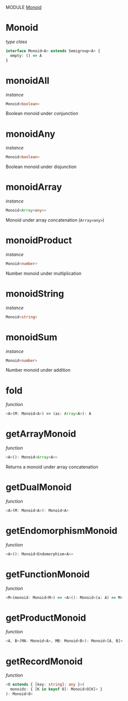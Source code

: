 MODULE [Monoid](https://github.com/gcanti/fp-ts/blob/master/src/Monoid.ts)

# Monoid

_type class_

```ts
interface Monoid<A> extends Semigroup<A> {
  empty: () => A
}
```

# monoidAll

_instance_

```ts
Monoid<boolean>
```

Boolean monoid under conjunction

# monoidAny

_instance_

```ts
Monoid<boolean>
```

Boolean monoid under disjunction

# monoidArray

_instance_

```ts
Monoid<Array<any>>
```

Monoid under array concatenation (`Array<any>`)

# monoidProduct

_instance_

```ts
Monoid<number>
```

Number monoid under multiplication

# monoidString

_instance_

```ts
Monoid<string>
```

# monoidSum

_instance_

```ts
Monoid<number>
```

Number monoid under addition

# fold

_function_

```ts
<A>(M: Monoid<A>) => (as: Array<A>): A
```

# getArrayMonoid

_function_

```ts
<A>(): Monoid<Array<A>>
```

Returns a monoid under array concatenation

# getDualMonoid

_function_

```ts
<A>(M: Monoid<A>): Monoid<A>
```

# getEndomorphismMonoid

_function_

```ts
<A>(): Monoid<Endomorphism<A>>
```

# getFunctionMonoid

_function_

```ts
<M>(monoid: Monoid<M>) => <A>(): Monoid<(a: A) => M>
```

# getProductMonoid

_function_

```ts
<A, B>(MA: Monoid<A>, MB: Monoid<B>): Monoid<[A, B]>
```

# getRecordMonoid

_function_

```ts
<O extends { [key: string]: any }>(
  monoids: { [K in keyof O]: Monoid<O[K]> }
): Monoid<O>
```
